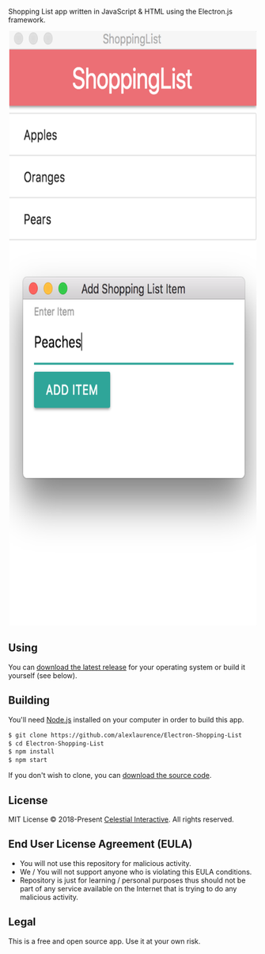 Shopping List app written in JavaScript & HTML using the Electron.js framework.

<p align="center">
<img src="https://github.com/alexlaurence/Electron-Shopping-List/blob/master/screenshot.png" data-canonical-src="https://github.com/alexlaurence/Electron-Shopping-List/blob/master/screenshot.png" width="500" height="1200"/>
</p>


## Using

You can [download the latest release](https://github.com/alexlaurence/Electron-Shopping-List/releases) for your operating system or build it yourself (see below).

## Building

You'll need [Node.js](https://nodejs.org) installed on your computer in order to build this app.

```bash
$ git clone https://github.com/alexlaurence/Electron-Shopping-List
$ cd Electron-Shopping-List
$ npm install
$ npm start
```

If you don't wish to clone, you can [download the source code](https://github.com/alexlaurence/Electron-Shopping-List/archive/master.zip).

## License
MIT License © 2018-Present [Celestial Interactive](https://github.com/celestialinteractive). All rights reserved.

## End User License Agreement (EULA)
- You will not use this repository for malicious activity.
- We / You will not support anyone who is violating this EULA conditions.
- Repository is just for learning / personal purposes thus should not be part of any service available on the Internet that is trying to do any malicious activity.

## Legal
This is a free and open source app. Use it at your own risk.

